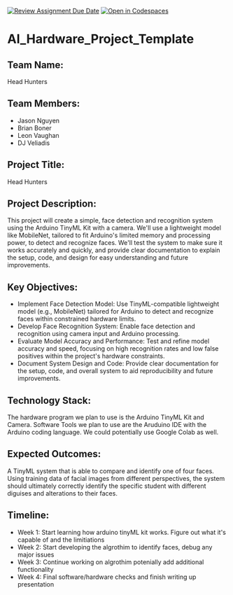 [![Review Assignment Due Date](https://classroom.github.com/assets/deadline-readme-button-22041afd0340ce965d47ae6ef1cefeee28c7c493a6346c4f15d667ab976d596c.svg)](https://classroom.github.com/a/Buol6fpg)
[![Open in Codespaces](https://classroom.github.com/assets/launch-codespace-2972f46106e565e64193e422d61a12cf1da4916b45550586e14ef0a7c637dd04.svg)](https://classroom.github.com/open-in-codespaces?assignment_repo_id=16838356)

# AI_Hardware_Project_Template

## Team Name: 
Head Hunters

## Team Members:
- Jason Nguyen
- Brian Boner
- Leon Vaughan
- DJ Veliadis

## Project Title:
Head Hunters

## Project Description:
This project will create a simple, face detection and recognition system using the Arduino TinyML Kit with a camera. We'll use a lightweight model like MobileNet, tailored to fit Arduino's limited memory and processing power, to detect and recognize faces. We'll test the system to make sure it works accurately and quickly, and provide clear documentation to explain the setup, code, and design for easy understanding and future improvements.

## Key Objectives:
- Implement Face Detection Model: Use TinyML-compatible lightweight model (e.g., MobileNet) tailored for Arduino to detect and recognize faces within constrained hardware limits.
- Develop Face Recognition System: Enable face detection and recognition using camera input and Arduino processing.
- Evaluate Model Accuracy and Performance: Test and refine model accuracy and speed, focusing on high recognition rates and low false positives within the project's hardware constraints.
- Document System Design and Code: Provide clear documentation for the setup, code, and overall system to aid reproducibility and future improvements.

## Technology Stack:
The hardware program we plan to use is the Arduino TinyML Kit and Camera.
Software Tools we plan to use are the Aruduino IDE with the Arduino coding language.
We could potentially use Google Colab as well.

## Expected Outcomes:
A TinyML system that is able to compare and identify one of four faces. Using training data of facial images from different perspectives, the system should ultimately correctly identify the specific student with different diguises and alterations to their faces. 

## Timeline:
- Week 1: Start learning how arduino tinyML kit works. Figure out what it's capable of and the limitiations 
- Week 2: Start developing the algrothim to identify faces, debug any major issues 
- Week 3: Continue working on algrothim potenially add additional functionality
- Week 4: Final software/hardware checks and finish writing up presentation
